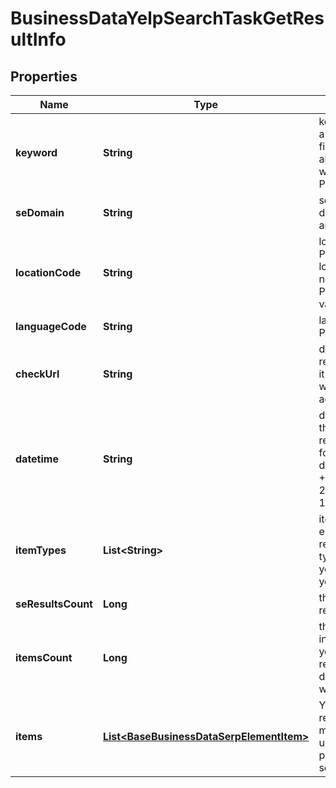 

# BusinessDataYelpSearchTaskGetResultInfo


## Properties

| Name | Type | Description | Notes |
|------------ | ------------- | ------------- | -------------|
|**keyword** | **String** | keyword received in a POST array this field will contain the alias parameter if it was specified in a POST array |  [optional] |
|**seDomain** | **String** | search engine domain in a POST array |  [optional] |
|**locationCode** | **String** | location code in a POST array if location_code was not specified in a POST array, the value equals null |  [optional] |
|**languageCode** | **String** | language code in a POST array |  [optional] |
|**checkUrl** | **String** | direct URL to Yelp results you can use it to make sure that we provided accurate results |  [optional] |
|**datetime** | **String** | date and time when the result was received in the UTC format: “yyyy-mm-dd hh-mm-ss +00:00” example: 2019-11-15 12:57:46 +00:00 |  [optional] |
|**itemTypes** | **List&lt;String&gt;** | item types encountered in the result possible item types: yelp_search_organic, yelp_search_paid |  [optional] |
|**seResultsCount** | **Long** | the total number of results |  [optional] |
|**itemsCount** | **Long** | the number of items in the results array you can get more results by using the depth parameter when setting a task |  [optional] |
|**items** | [**List&lt;BaseBusinessDataSerpElementItem&gt;**](BaseBusinessDataSerpElementItem.md) | Yelp search listing results you can get more results by using the depth parameter when setting a task |  [optional] |



